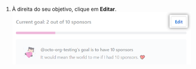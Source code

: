 1. À direita do seu objetivo, clique em **Editar**. ![Botão editar](/assets/images/help/sponsors/edit-goal-button.png)
